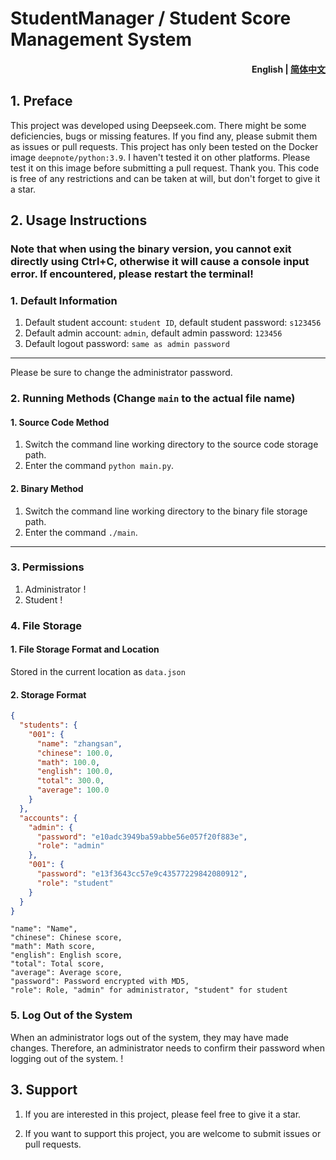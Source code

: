 # StudentManager / Student Score Management System
<h4 align="right"><strong>English</strong> | <a href="README.md">简体中文</a>

## 1. Preface
This project was developed using Deepseek.com. There might be some deficiencies, bugs or missing features. If you find any, please submit them as issues or pull requests. This project has only been tested on the Docker image `deepnote/python:3.9`. I haven't tested it on other platforms. Please test it on this image before submitting a pull request. Thank you. This code is free of any restrictions and can be taken at will, but don't forget to give it a star.

## 2. Usage Instructions
### Note that when using the binary version, you cannot exit directly using Ctrl+C, otherwise it will cause a console input error. If encountered, please restart the terminal!
### 1. Default Information
1. Default student account: `student ID`, default student password: `s123456`
2. Default admin account: `admin`, default admin password: `123456`
3. Default logout password: `same as admin password`
---
Please be sure to change the administrator password.
### 2. Running Methods (Change `main` to the actual file name)
#### 1. Source Code Method
1. Switch the command line working directory to the source code storage path.
2. Enter the command `python main.py`.
#### 2. Binary Method
1. Switch the command line working directory to the binary file storage path.
2. Enter the command `./main`.
---
### 3. Permissions
1. Administrator ! [](images/001.jpeg)
2. Student ! [](images/002.png)
### 4. File Storage
#### 1. File Storage Format and Location
Stored in the current location as `data.json`
#### 2. Storage Format
```json
{
  "students": {
    "001": {
      "name": "zhangsan",
      "chinese": 100.0,
      "math": 100.0,
      "english": 100.0,
      "total": 300.0,
      "average": 100.0
    }
  },
  "accounts": {
    "admin": {
      "password": "e10adc3949ba59abbe56e057f20f883e",
      "role": "admin"
    },
    "001": {
      "password": "e13f3643cc57e9c43577229842080912",
      "role": "student"
    }
  }
}
```
```
"name": "Name",
"chinese": Chinese score,
"math": Math score,
"english": English score,
"total": Total score,
"average": Average score,
"password": Password encrypted with MD5,
"role": Role, "admin" for administrator, "student" for student 
```
### 5. Log Out of the System
When an administrator logs out of the system, they may have made changes. Therefore, an administrator needs to confirm their password when logging out of the system. ! [](images/003.png)
## 3. Support
1. If you are interested in this project, please feel free to give it a star.

2. If you want to support this project, you are welcome to submit issues or pull requests.

